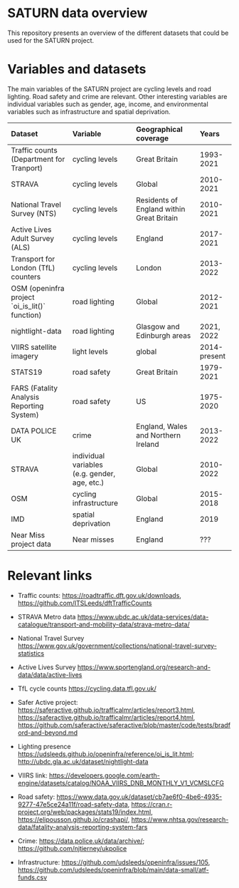 SATURN data overview
================

This repository presents an overview of the different datasets that
could be used for the SATURN project.

# Variables and datasets

The main variables of the SATURN project are cycling levels and road
lighting. Road safety and crime are relevant. Other interesting
variables are individual variables such as gender, age, income, and
environmental variables such as infrastructure and spatial deprivation.

<table class="table" style="margin-left: auto; margin-right: auto;">
<thead>
<tr>
<th style="text-align:left;">
Dataset
</th>
<th style="text-align:left;">
Variable
</th>
<th style="text-align:left;">
Geographical coverage
</th>
<th style="text-align:left;">
Years
</th>
</tr>
</thead>
<tbody>
<tr>
<td style="text-align:left;">
Traffic counts (Department for Tranport)
</td>
<td style="text-align:left;">
cycling levels
</td>
<td style="text-align:left;">
Great Britain
</td>
<td style="text-align:left;">
1993-2021
</td>
</tr>
<tr>
<td style="text-align:left;">
STRAVA
</td>
<td style="text-align:left;">
cycling levels
</td>
<td style="text-align:left;">
Global
</td>
<td style="text-align:left;">
2010-2021
</td>
</tr>
<tr>
<td style="text-align:left;">
National Travel Survey (NTS)
</td>
<td style="text-align:left;">
cycling levels
</td>
<td style="text-align:left;">
Residents of England within Great Britain
</td>
<td style="text-align:left;">
2010-2021
</td>
</tr>
<tr>
<td style="text-align:left;">
Active Lives Adult Survey (ALS)
</td>
<td style="text-align:left;">
cycling levels
</td>
<td style="text-align:left;">
England
</td>
<td style="text-align:left;">
2017-2021
</td>
</tr>
<tr>
<td style="text-align:left;">
Transport for London (TfL) counters
</td>
<td style="text-align:left;">
cycling levels
</td>
<td style="text-align:left;">
London
</td>
<td style="text-align:left;">
2013-2022
</td>
</tr>
<tr>
<td style="text-align:left;">
OSM (openinfra project `oi_is_lit()` function)
</td>
<td style="text-align:left;">
road lighting
</td>
<td style="text-align:left;">
Global
</td>
<td style="text-align:left;">
2012-2021
</td>
</tr>
<tr>
<td style="text-align:left;">
nightlight-data
</td>
<td style="text-align:left;">
road lighting
</td>
<td style="text-align:left;">
Glasgow and Edinburgh areas
</td>
<td style="text-align:left;">
2021, 2022
</td>
</tr>
<tr>
<td style="text-align:left;">
VIIRS satellite imagery
</td>
<td style="text-align:left;">
light levels
</td>
<td style="text-align:left;">
global
</td>
<td style="text-align:left;">
2014-present
</td>
</tr>
<tr>
<td style="text-align:left;">
STATS19
</td>
<td style="text-align:left;">
road safety
</td>
<td style="text-align:left;">
Great Britain
</td>
<td style="text-align:left;">
1979-2021
</td>
</tr>
<tr>
<td style="text-align:left;">
FARS (Fatality Analysis Reporting System)
</td>
<td style="text-align:left;">
road safety
</td>
<td style="text-align:left;">
US
</td>
<td style="text-align:left;">
1975-2020
</td>
</tr>
<tr>
<td style="text-align:left;">
DATA POLICE UK
</td>
<td style="text-align:left;">
crime
</td>
<td style="text-align:left;">
England, Wales and Northern Ireland
</td>
<td style="text-align:left;">
2013-2022
</td>
</tr>
<tr>
<td style="text-align:left;">
STRAVA
</td>
<td style="text-align:left;">
individual variables (e.g. gender, age, etc.)
</td>
<td style="text-align:left;">
Global
</td>
<td style="text-align:left;">
2010-2022
</td>
</tr>
<tr>
<td style="text-align:left;">
OSM
</td>
<td style="text-align:left;">
cycling infrastructure
</td>
<td style="text-align:left;">
Global
</td>
<td style="text-align:left;">
2015-2018
</td>
</tr>
<tr>
<td style="text-align:left;">
IMD
</td>
<td style="text-align:left;">
spatial deprivation
</td>
<td style="text-align:left;">
England
</td>
<td style="text-align:left;">
2019
</td>
</tr>
<tr>
<td style="text-align:left;">
Near Miss project data
</td>
<td style="text-align:left;">
Near misses
</td>
<td style="text-align:left;">
England
</td>
<td style="text-align:left;">
???
</td>
</tr>
</tbody>
</table>
<!-- # Cycling levels -->
<!-- One of the main challenges of the SATURN project is which dataset to choose as a proxy for cycling levels. Several possibilities are being considered. The following table shows the pros and cons of each of them. -->

# Relevant links

- Traffic counts: <https://roadtraffic.dft.gov.uk/downloads>,
  <https://github.com/ITSLeeds/dftTrafficCounts>

- STRAVA Metro data
  <https://www.ubdc.ac.uk/data-services/data-catalogue/transport-and-mobility-data/strava-metro-data/>

- National Travel Survey
  <https://www.gov.uk/government/collections/national-travel-survey-statistics>

- Active Lives Survey
  <https://www.sportengland.org/research-and-data/data/active-lives>

- TfL cycle counts <https://cycling.data.tfl.gov.uk/>

- Safer Active project:
  <https://saferactive.github.io/trafficalmr/articles/report3.html>,
  <https://saferactive.github.io/trafficalmr/articles/report4.html>,
  <https://github.com/saferactive/saferactive/blob/master/code/tests/bradford-and-beyond.md>

- Lighting presence
  <https://udsleeds.github.io/openinfra/reference/oi_is_lit.html>;
  <http://ubdc.gla.ac.uk/dataset/nightlight-data>

- VIIRS link:
  <https://developers.google.com/earth-engine/datasets/catalog/NOAA_VIIRS_DNB_MONTHLY_V1_VCMSLCFG>

- Road safety:
  <https://www.data.gov.uk/dataset/cb7ae6f0-4be6-4935-9277-47e5ce24a11f/road-safety-data>,
  <https://cran.r-project.org/web/packages/stats19/index.html>,
  <https://elipousson.github.io/crashapi/>,
  <https://www.nhtsa.gov/research-data/fatality-analysis-reporting-system-fars>

- Crime: <https://data.police.uk/data/archive/>;
  <https://github.com/njtierney/ukpolice>

- Infrastructure: <https://github.com/udsleeds/openinfra/issues/105>,
  <https://github.com/udsleeds/openinfra/blob/main/data-small/atf-funds.csv>
